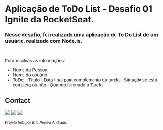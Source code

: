 # Aplicação de ToDo List - Desafio 01 Ignite da RocketSeat.

### Nesse desafio, foi realizado uma aplicação de To Do List de um usuário, realizado com Node.js.

<span style="font-family: 'Poppins', sans-serif;font-size:11pt">

<br />

Foram salvas as informações:

- Nome da Pessoa
- Nome do usuário
- ToDo: - Título - Data final para complemento da tarefa - Situação se está completa ou não - Quando foi criado a Tarefa
  </span>

## Contact

<div> 
  
  <a href = "mailto:ericpandrade085@gmail.com"><img src="https://img.shields.io/badge/-Gmail-%23333?style=for-the-badge&logo=gmail&logoColor=red" target="_blank"></a>
  <a href="https://www.linkedin.com/in/eric-andrade-872a01210/" target="_blank"><img src="https://img.shields.io/badge/-LinkedIn-%230077B5?style=for-the-badge&logo=linkedin&logoColor=white" target="_blank"></a> 
  <a href="https://api.whatsapp.com/send?phone=+5585989828188&text=Olá! Gostaria de entrar em contato." target="_blank"><img src="https://img.shields.io/badge/WhatsApp-25D366?style=for-the-badge&logo=whatsapp&logoColor=white" target="_blank"></a>

</div>

<span style="font-family: 'Poppins', sans-serif;font-size:9pt; font-style:italic">
Projeto feito por Eric Pereira Andrade.
</span>
